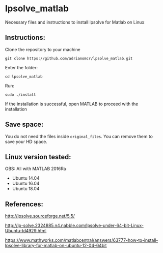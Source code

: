 # lpsolve_matlab
Necessary files and instructions to install lpsolve for Matlab on Linux


## Instructions:

Clone the repository to your machine

``git clone https://github.com/adrianomcr/lpsolve_matlab.git``

Enter the folder:

``cd lpsolve_matlab``

Run:

``sudo ./install``

If the installation is successful, open MATLAB to proceed with the installation


## Save space:

You do not need the files inside ``original_files``. You can remove them to save your HD space.


## Linux version tested:

OBS: All with MATLAB 2016Ra

- Ubuntu 14.04
- Ubuntu 16.04
- Ubuntu 18.04


## References:

http://lpsolve.sourceforge.net/5.5/

http://lp-solve.2324885.n4.nabble.com/lpsolve-under-64-bit-Linux-Ubuntu-td4929.html

https://www.mathworks.com/matlabcentral/answers/63777-how-to-install-lpsolve-library-for-matlab-on-ubuntu-12-04-64bit